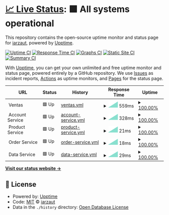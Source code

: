 # [📈 Live Status](https://iarzaut.github.io/sc-status): <!--live status--> **🟩 All systems operational**

This repository contains the open-source uptime monitor and status page for [iarzaut](https://iarzaut.github.io/sc-status), powered by [Upptime](https://github.com/upptime/upptime).

[![Uptime CI](https://github.com/iarzaut/sc-status/workflows/Uptime%20CI/badge.svg)](https://github.com/iarzaut/sc-status/actions?query=workflow%3A%22Uptime+CI%22)
[![Response Time CI](https://github.com/iarzaut/sc-status/workflows/Response%20Time%20CI/badge.svg)](https://github.com/iarzaut/sc-status/actions?query=workflow%3A%22Response+Time+CI%22)
[![Graphs CI](https://github.com/iarzaut/sc-status/workflows/Graphs%20CI/badge.svg)](https://github.com/iarzaut/sc-status/actions?query=workflow%3A%22Graphs+CI%22)
[![Static Site CI](https://github.com/iarzaut/sc-status/workflows/Static%20Site%20CI/badge.svg)](https://github.com/iarzaut/sc-status/actions?query=workflow%3A%22Static+Site+CI%22)
[![Summary CI](https://github.com/iarzaut/sc-status/workflows/Summary%20CI/badge.svg)](https://github.com/iarzaut/sc-status/actions?query=workflow%3A%22Summary+CI%22)

With [Upptime](https://upptime.js.org), you can get your own unlimited and free uptime monitor and status page, powered entirely by a GitHub repository. We use [Issues](https://github.com/iarzaut/sc-status/issues) as incident reports, [Actions](https://github.com/iarzaut/sc-status/actions) as uptime monitors, and [Pages](https://iarzaut.github.io/sc-status) for the status page.

<!--start: status pages-->
<!-- This summary is generated by Upptime (https://github.com/upptime/upptime) -->
<!-- Do not edit this manually, your changes will be overwritten -->
<!-- prettier-ignore -->
| URL | Status | History | Response Time | Uptime |
| --- | ------ | ------- | ------------- | ------ |
| <img alt="" src="https://favicons.githubusercontent.com/null" height="13"> Ventas | 🟩 Up | [ventas.yml](https://github.com/iarzaut/sc-status/commits/HEAD/history/ventas.yml) | <details><summary><img alt="Response time graph" src="./graphs/ventas/response-time-week.png" height="20"> 559ms</summary><br><a href="https://iarzaut.github.io/sc-status/history/ventas"><img alt="Response time 559" src="https://img.shields.io/endpoint?url=https%3A%2F%2Fraw.githubusercontent.com%2Fiarzaut%2Fsc-status%2FHEAD%2Fapi%2Fventas%2Fresponse-time.json"></a><br><a href="https://iarzaut.github.io/sc-status/history/ventas"><img alt="24-hour response time 602" src="https://img.shields.io/endpoint?url=https%3A%2F%2Fraw.githubusercontent.com%2Fiarzaut%2Fsc-status%2FHEAD%2Fapi%2Fventas%2Fresponse-time-day.json"></a><br><a href="https://iarzaut.github.io/sc-status/history/ventas"><img alt="7-day response time 559" src="https://img.shields.io/endpoint?url=https%3A%2F%2Fraw.githubusercontent.com%2Fiarzaut%2Fsc-status%2FHEAD%2Fapi%2Fventas%2Fresponse-time-week.json"></a><br><a href="https://iarzaut.github.io/sc-status/history/ventas"><img alt="30-day response time 559" src="https://img.shields.io/endpoint?url=https%3A%2F%2Fraw.githubusercontent.com%2Fiarzaut%2Fsc-status%2FHEAD%2Fapi%2Fventas%2Fresponse-time-month.json"></a><br><a href="https://iarzaut.github.io/sc-status/history/ventas"><img alt="1-year response time 559" src="https://img.shields.io/endpoint?url=https%3A%2F%2Fraw.githubusercontent.com%2Fiarzaut%2Fsc-status%2FHEAD%2Fapi%2Fventas%2Fresponse-time-year.json"></a></details> | <details><summary><a href="https://iarzaut.github.io/sc-status/history/ventas">100.00%</a></summary><a href="https://iarzaut.github.io/sc-status/history/ventas"><img alt="All-time uptime 100.00%" src="https://img.shields.io/endpoint?url=https%3A%2F%2Fraw.githubusercontent.com%2Fiarzaut%2Fsc-status%2FHEAD%2Fapi%2Fventas%2Fuptime.json"></a><br><a href="https://iarzaut.github.io/sc-status/history/ventas"><img alt="24-hour uptime 100.00%" src="https://img.shields.io/endpoint?url=https%3A%2F%2Fraw.githubusercontent.com%2Fiarzaut%2Fsc-status%2FHEAD%2Fapi%2Fventas%2Fuptime-day.json"></a><br><a href="https://iarzaut.github.io/sc-status/history/ventas"><img alt="7-day uptime 100.00%" src="https://img.shields.io/endpoint?url=https%3A%2F%2Fraw.githubusercontent.com%2Fiarzaut%2Fsc-status%2FHEAD%2Fapi%2Fventas%2Fuptime-week.json"></a><br><a href="https://iarzaut.github.io/sc-status/history/ventas"><img alt="30-day uptime 100.00%" src="https://img.shields.io/endpoint?url=https%3A%2F%2Fraw.githubusercontent.com%2Fiarzaut%2Fsc-status%2FHEAD%2Fapi%2Fventas%2Fuptime-month.json"></a><br><a href="https://iarzaut.github.io/sc-status/history/ventas"><img alt="1-year uptime 100.00%" src="https://img.shields.io/endpoint?url=https%3A%2F%2Fraw.githubusercontent.com%2Fiarzaut%2Fsc-status%2FHEAD%2Fapi%2Fventas%2Fuptime-year.json"></a></details>
| <img alt="" src="https://favicons.githubusercontent.com/null" height="13"> Account Service | 🟩 Up | [account-service.yml](https://github.com/iarzaut/sc-status/commits/HEAD/history/account-service.yml) | <details><summary><img alt="Response time graph" src="./graphs/account-service/response-time-week.png" height="20"> 328ms</summary><br><a href="https://iarzaut.github.io/sc-status/history/account-service"><img alt="Response time 328" src="https://img.shields.io/endpoint?url=https%3A%2F%2Fraw.githubusercontent.com%2Fiarzaut%2Fsc-status%2FHEAD%2Fapi%2Faccount-service%2Fresponse-time.json"></a><br><a href="https://iarzaut.github.io/sc-status/history/account-service"><img alt="24-hour response time 367" src="https://img.shields.io/endpoint?url=https%3A%2F%2Fraw.githubusercontent.com%2Fiarzaut%2Fsc-status%2FHEAD%2Fapi%2Faccount-service%2Fresponse-time-day.json"></a><br><a href="https://iarzaut.github.io/sc-status/history/account-service"><img alt="7-day response time 328" src="https://img.shields.io/endpoint?url=https%3A%2F%2Fraw.githubusercontent.com%2Fiarzaut%2Fsc-status%2FHEAD%2Fapi%2Faccount-service%2Fresponse-time-week.json"></a><br><a href="https://iarzaut.github.io/sc-status/history/account-service"><img alt="30-day response time 328" src="https://img.shields.io/endpoint?url=https%3A%2F%2Fraw.githubusercontent.com%2Fiarzaut%2Fsc-status%2FHEAD%2Fapi%2Faccount-service%2Fresponse-time-month.json"></a><br><a href="https://iarzaut.github.io/sc-status/history/account-service"><img alt="1-year response time 328" src="https://img.shields.io/endpoint?url=https%3A%2F%2Fraw.githubusercontent.com%2Fiarzaut%2Fsc-status%2FHEAD%2Fapi%2Faccount-service%2Fresponse-time-year.json"></a></details> | <details><summary><a href="https://iarzaut.github.io/sc-status/history/account-service">100.00%</a></summary><a href="https://iarzaut.github.io/sc-status/history/account-service"><img alt="All-time uptime 100.00%" src="https://img.shields.io/endpoint?url=https%3A%2F%2Fraw.githubusercontent.com%2Fiarzaut%2Fsc-status%2FHEAD%2Fapi%2Faccount-service%2Fuptime.json"></a><br><a href="https://iarzaut.github.io/sc-status/history/account-service"><img alt="24-hour uptime 100.00%" src="https://img.shields.io/endpoint?url=https%3A%2F%2Fraw.githubusercontent.com%2Fiarzaut%2Fsc-status%2FHEAD%2Fapi%2Faccount-service%2Fuptime-day.json"></a><br><a href="https://iarzaut.github.io/sc-status/history/account-service"><img alt="7-day uptime 100.00%" src="https://img.shields.io/endpoint?url=https%3A%2F%2Fraw.githubusercontent.com%2Fiarzaut%2Fsc-status%2FHEAD%2Fapi%2Faccount-service%2Fuptime-week.json"></a><br><a href="https://iarzaut.github.io/sc-status/history/account-service"><img alt="30-day uptime 100.00%" src="https://img.shields.io/endpoint?url=https%3A%2F%2Fraw.githubusercontent.com%2Fiarzaut%2Fsc-status%2FHEAD%2Fapi%2Faccount-service%2Fuptime-month.json"></a><br><a href="https://iarzaut.github.io/sc-status/history/account-service"><img alt="1-year uptime 100.00%" src="https://img.shields.io/endpoint?url=https%3A%2F%2Fraw.githubusercontent.com%2Fiarzaut%2Fsc-status%2FHEAD%2Fapi%2Faccount-service%2Fuptime-year.json"></a></details>
| <img alt="" src="https://favicons.githubusercontent.com/null" height="13"> Product Service | 🟩 Up | [product-service.yml](https://github.com/iarzaut/sc-status/commits/HEAD/history/product-service.yml) | <details><summary><img alt="Response time graph" src="./graphs/product-service/response-time-week.png" height="20"> 21ms</summary><br><a href="https://iarzaut.github.io/sc-status/history/product-service"><img alt="Response time 21" src="https://img.shields.io/endpoint?url=https%3A%2F%2Fraw.githubusercontent.com%2Fiarzaut%2Fsc-status%2FHEAD%2Fapi%2Fproduct-service%2Fresponse-time.json"></a><br><a href="https://iarzaut.github.io/sc-status/history/product-service"><img alt="24-hour response time 13" src="https://img.shields.io/endpoint?url=https%3A%2F%2Fraw.githubusercontent.com%2Fiarzaut%2Fsc-status%2FHEAD%2Fapi%2Fproduct-service%2Fresponse-time-day.json"></a><br><a href="https://iarzaut.github.io/sc-status/history/product-service"><img alt="7-day response time 21" src="https://img.shields.io/endpoint?url=https%3A%2F%2Fraw.githubusercontent.com%2Fiarzaut%2Fsc-status%2FHEAD%2Fapi%2Fproduct-service%2Fresponse-time-week.json"></a><br><a href="https://iarzaut.github.io/sc-status/history/product-service"><img alt="30-day response time 21" src="https://img.shields.io/endpoint?url=https%3A%2F%2Fraw.githubusercontent.com%2Fiarzaut%2Fsc-status%2FHEAD%2Fapi%2Fproduct-service%2Fresponse-time-month.json"></a><br><a href="https://iarzaut.github.io/sc-status/history/product-service"><img alt="1-year response time 21" src="https://img.shields.io/endpoint?url=https%3A%2F%2Fraw.githubusercontent.com%2Fiarzaut%2Fsc-status%2FHEAD%2Fapi%2Fproduct-service%2Fresponse-time-year.json"></a></details> | <details><summary><a href="https://iarzaut.github.io/sc-status/history/product-service">100.00%</a></summary><a href="https://iarzaut.github.io/sc-status/history/product-service"><img alt="All-time uptime 100.00%" src="https://img.shields.io/endpoint?url=https%3A%2F%2Fraw.githubusercontent.com%2Fiarzaut%2Fsc-status%2FHEAD%2Fapi%2Fproduct-service%2Fuptime.json"></a><br><a href="https://iarzaut.github.io/sc-status/history/product-service"><img alt="24-hour uptime 100.00%" src="https://img.shields.io/endpoint?url=https%3A%2F%2Fraw.githubusercontent.com%2Fiarzaut%2Fsc-status%2FHEAD%2Fapi%2Fproduct-service%2Fuptime-day.json"></a><br><a href="https://iarzaut.github.io/sc-status/history/product-service"><img alt="7-day uptime 100.00%" src="https://img.shields.io/endpoint?url=https%3A%2F%2Fraw.githubusercontent.com%2Fiarzaut%2Fsc-status%2FHEAD%2Fapi%2Fproduct-service%2Fuptime-week.json"></a><br><a href="https://iarzaut.github.io/sc-status/history/product-service"><img alt="30-day uptime 100.00%" src="https://img.shields.io/endpoint?url=https%3A%2F%2Fraw.githubusercontent.com%2Fiarzaut%2Fsc-status%2FHEAD%2Fapi%2Fproduct-service%2Fuptime-month.json"></a><br><a href="https://iarzaut.github.io/sc-status/history/product-service"><img alt="1-year uptime 100.00%" src="https://img.shields.io/endpoint?url=https%3A%2F%2Fraw.githubusercontent.com%2Fiarzaut%2Fsc-status%2FHEAD%2Fapi%2Fproduct-service%2Fuptime-year.json"></a></details>
| <img alt="" src="https://favicons.githubusercontent.com/null" height="13"> Order Service | 🟩 Up | [order-service.yml](https://github.com/iarzaut/sc-status/commits/HEAD/history/order-service.yml) | <details><summary><img alt="Response time graph" src="./graphs/order-service/response-time-week.png" height="20"> 18ms</summary><br><a href="https://iarzaut.github.io/sc-status/history/order-service"><img alt="Response time 18" src="https://img.shields.io/endpoint?url=https%3A%2F%2Fraw.githubusercontent.com%2Fiarzaut%2Fsc-status%2FHEAD%2Fapi%2Forder-service%2Fresponse-time.json"></a><br><a href="https://iarzaut.github.io/sc-status/history/order-service"><img alt="24-hour response time 14" src="https://img.shields.io/endpoint?url=https%3A%2F%2Fraw.githubusercontent.com%2Fiarzaut%2Fsc-status%2FHEAD%2Fapi%2Forder-service%2Fresponse-time-day.json"></a><br><a href="https://iarzaut.github.io/sc-status/history/order-service"><img alt="7-day response time 18" src="https://img.shields.io/endpoint?url=https%3A%2F%2Fraw.githubusercontent.com%2Fiarzaut%2Fsc-status%2FHEAD%2Fapi%2Forder-service%2Fresponse-time-week.json"></a><br><a href="https://iarzaut.github.io/sc-status/history/order-service"><img alt="30-day response time 18" src="https://img.shields.io/endpoint?url=https%3A%2F%2Fraw.githubusercontent.com%2Fiarzaut%2Fsc-status%2FHEAD%2Fapi%2Forder-service%2Fresponse-time-month.json"></a><br><a href="https://iarzaut.github.io/sc-status/history/order-service"><img alt="1-year response time 18" src="https://img.shields.io/endpoint?url=https%3A%2F%2Fraw.githubusercontent.com%2Fiarzaut%2Fsc-status%2FHEAD%2Fapi%2Forder-service%2Fresponse-time-year.json"></a></details> | <details><summary><a href="https://iarzaut.github.io/sc-status/history/order-service">100.00%</a></summary><a href="https://iarzaut.github.io/sc-status/history/order-service"><img alt="All-time uptime 100.00%" src="https://img.shields.io/endpoint?url=https%3A%2F%2Fraw.githubusercontent.com%2Fiarzaut%2Fsc-status%2FHEAD%2Fapi%2Forder-service%2Fuptime.json"></a><br><a href="https://iarzaut.github.io/sc-status/history/order-service"><img alt="24-hour uptime 100.00%" src="https://img.shields.io/endpoint?url=https%3A%2F%2Fraw.githubusercontent.com%2Fiarzaut%2Fsc-status%2FHEAD%2Fapi%2Forder-service%2Fuptime-day.json"></a><br><a href="https://iarzaut.github.io/sc-status/history/order-service"><img alt="7-day uptime 100.00%" src="https://img.shields.io/endpoint?url=https%3A%2F%2Fraw.githubusercontent.com%2Fiarzaut%2Fsc-status%2FHEAD%2Fapi%2Forder-service%2Fuptime-week.json"></a><br><a href="https://iarzaut.github.io/sc-status/history/order-service"><img alt="30-day uptime 100.00%" src="https://img.shields.io/endpoint?url=https%3A%2F%2Fraw.githubusercontent.com%2Fiarzaut%2Fsc-status%2FHEAD%2Fapi%2Forder-service%2Fuptime-month.json"></a><br><a href="https://iarzaut.github.io/sc-status/history/order-service"><img alt="1-year uptime 100.00%" src="https://img.shields.io/endpoint?url=https%3A%2F%2Fraw.githubusercontent.com%2Fiarzaut%2Fsc-status%2FHEAD%2Fapi%2Forder-service%2Fuptime-year.json"></a></details>
| <img alt="" src="https://favicons.githubusercontent.com/null" height="13"> Data Service | 🟩 Up | [data-service.yml](https://github.com/iarzaut/sc-status/commits/HEAD/history/data-service.yml) | <details><summary><img alt="Response time graph" src="./graphs/data-service/response-time-week.png" height="20"> 29ms</summary><br><a href="https://iarzaut.github.io/sc-status/history/data-service"><img alt="Response time 29" src="https://img.shields.io/endpoint?url=https%3A%2F%2Fraw.githubusercontent.com%2Fiarzaut%2Fsc-status%2FHEAD%2Fapi%2Fdata-service%2Fresponse-time.json"></a><br><a href="https://iarzaut.github.io/sc-status/history/data-service"><img alt="24-hour response time 15" src="https://img.shields.io/endpoint?url=https%3A%2F%2Fraw.githubusercontent.com%2Fiarzaut%2Fsc-status%2FHEAD%2Fapi%2Fdata-service%2Fresponse-time-day.json"></a><br><a href="https://iarzaut.github.io/sc-status/history/data-service"><img alt="7-day response time 29" src="https://img.shields.io/endpoint?url=https%3A%2F%2Fraw.githubusercontent.com%2Fiarzaut%2Fsc-status%2FHEAD%2Fapi%2Fdata-service%2Fresponse-time-week.json"></a><br><a href="https://iarzaut.github.io/sc-status/history/data-service"><img alt="30-day response time 29" src="https://img.shields.io/endpoint?url=https%3A%2F%2Fraw.githubusercontent.com%2Fiarzaut%2Fsc-status%2FHEAD%2Fapi%2Fdata-service%2Fresponse-time-month.json"></a><br><a href="https://iarzaut.github.io/sc-status/history/data-service"><img alt="1-year response time 29" src="https://img.shields.io/endpoint?url=https%3A%2F%2Fraw.githubusercontent.com%2Fiarzaut%2Fsc-status%2FHEAD%2Fapi%2Fdata-service%2Fresponse-time-year.json"></a></details> | <details><summary><a href="https://iarzaut.github.io/sc-status/history/data-service">100.00%</a></summary><a href="https://iarzaut.github.io/sc-status/history/data-service"><img alt="All-time uptime 100.00%" src="https://img.shields.io/endpoint?url=https%3A%2F%2Fraw.githubusercontent.com%2Fiarzaut%2Fsc-status%2FHEAD%2Fapi%2Fdata-service%2Fuptime.json"></a><br><a href="https://iarzaut.github.io/sc-status/history/data-service"><img alt="24-hour uptime 100.00%" src="https://img.shields.io/endpoint?url=https%3A%2F%2Fraw.githubusercontent.com%2Fiarzaut%2Fsc-status%2FHEAD%2Fapi%2Fdata-service%2Fuptime-day.json"></a><br><a href="https://iarzaut.github.io/sc-status/history/data-service"><img alt="7-day uptime 100.00%" src="https://img.shields.io/endpoint?url=https%3A%2F%2Fraw.githubusercontent.com%2Fiarzaut%2Fsc-status%2FHEAD%2Fapi%2Fdata-service%2Fuptime-week.json"></a><br><a href="https://iarzaut.github.io/sc-status/history/data-service"><img alt="30-day uptime 100.00%" src="https://img.shields.io/endpoint?url=https%3A%2F%2Fraw.githubusercontent.com%2Fiarzaut%2Fsc-status%2FHEAD%2Fapi%2Fdata-service%2Fuptime-month.json"></a><br><a href="https://iarzaut.github.io/sc-status/history/data-service"><img alt="1-year uptime 100.00%" src="https://img.shields.io/endpoint?url=https%3A%2F%2Fraw.githubusercontent.com%2Fiarzaut%2Fsc-status%2FHEAD%2Fapi%2Fdata-service%2Fuptime-year.json"></a></details>

<!--end: status pages-->

[**Visit our status website →**](https://iarzaut.github.io/sc-status)

## 📄 License

- Powered by: [Upptime](https://github.com/upptime/upptime)
- Code: [MIT](./LICENSE) © [iarzaut](https://iarzaut.github.io/sc-status)
- Data in the `./history` directory: [Open Database License](https://opendatacommons.org/licenses/odbl/1-0/)

